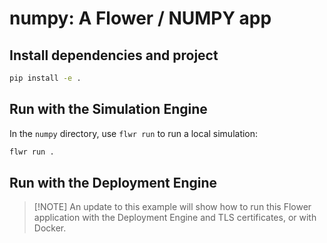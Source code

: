 # numpy: A Flower / NUMPY app

## Install dependencies and project

```bash
pip install -e .
```

## Run with the Simulation Engine

In the `numpy` directory, use `flwr run` to run a local simulation:

```bash
flwr run .
```

## Run with the Deployment Engine

> \[!NOTE\]
> An update to this example will show how to run this Flower application with the Deployment Engine and TLS certificates, or with Docker.
